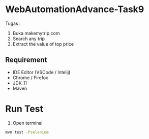 # WebAutomationAdvance-Task9
Tugas :
1. Buka makemytrip.com
2. Search any trip
3. Extract the value of top price

## Requirement 
- IDE Editor (VSCode / Intelij)
- Chrome / Firefox
- JDK_11
- Maven

# Run Test
1. Open terminal
```bash
mvn test -Pselenium
```
